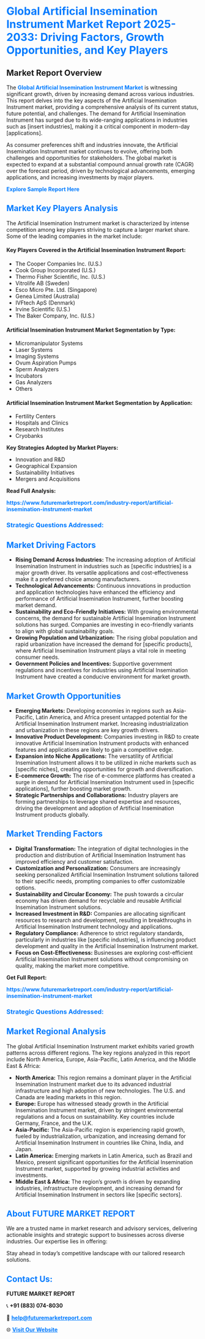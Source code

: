 <h1 style="color: #007BFF;">Global Artificial Insemination Instrument Market Report 2025-2033: Driving Factors, Growth Opportunities, and Key Players</h1>

<section id="overview">
<h2>Market Report Overview</h2>
<p>The <a href="https://www.futuremarketreport.com/industry-report/artificial-insemination-instrument-market" style="color: #007BFF; text-decoration: none;"><strong>Global Artificial Insemination Instrument Market</strong></a> is witnessing significant growth, driven by increasing demand across various industries. This report delves into the key aspects of the Artificial Insemination Instrument market, providing a comprehensive analysis of its current status, future potential, and challenges. The demand for Artificial Insemination Instrument has surged due to its wide-ranging applications in industries such as [insert industries], making it a critical component in modern-day [applications].</p>
<p>As consumer preferences shift and industries innovate, the Artificial Insemination Instrument market continues to evolve, offering both challenges and opportunities for stakeholders. The global market is expected to expand at a substantial compound annual growth rate (CAGR) over the forecast period, driven by technological advancements, emerging applications, and increasing investments by major players.</p>
</section>

<section id="overview">
<p><a href="https://www.futuremarketreport.com/request-sample/reportId=53874" style="color: #007BFF; text-decoration: none;"><strong>Explore Sample Report Here</strong></a></p>
</section>

<section id="key-players">
<h2 style="color: #007BFF;">Market Key Players Analysis</h2>
<p>The Artificial Insemination Instrument market is characterized by intense competition among key players striving to capture a larger market share. Some of the leading companies in the market include:</p>
<h4>Key Players Covered in the Artificial Insemination Instrument Report:</h4>
<ul><li>The Cooper Companies Inc. (U.S.)</li><li>Cook Group Incorporated (U.S.)</li><li>Thermo Fisher Scientific, Inc. (U.S.)</li><li>Vitrolife AB (Sweden)</li><li>Esco Micro Pte. Ltd. (Singapore)</li><li>Genea Limited (Australia)</li><li>IVFtech ApS (Denmark)</li><li>Irvine Scientific (U.S.)</li><li>The Baker Company, Inc. (U.S.)</li></ul>
<h4>Artificial Insemination Instrument Market Segmentation by Type:</h4>
<ul><li>Micromanipulator Systems</li><li>Laser Systems</li><li>Imaging Systems</li><li>Ovum Aspiration Pumps</li><li>Sperm Analyzers</li><li>Incubators</li><li>Gas Analyzers</li><li>Others</li></ul>

<h4>Artificial Insemination Instrument Market Segmentation by Application:</h4>
<ul><li>Fertility Centers</li><li>Hospitals and Clinics</li><li>Research Institutes</li><li>Cryobanks</li></ul>
<p><strong>Key Strategies Adopted by Market Players:</strong></p>
<ul>
<li>Innovation and R&D</li>
<li>Geographical Expansion</li>
<li>Sustainability Initiatives</li>
<li>Mergers and Acquisitions</li>
</ul>
</section>

<section>
<p><strong>Read Full Analysis: </strong></p><a href="https://www.futuremarketreport.com/industry-report/artificial-insemination-instrument-market" style="color: #007BFF; text-decoration: none;"><strong>https://www.futuremarketreport.com/industry-report/artificial-insemination-instrument-market</strong></a>
<h3 style="color: #007BFF;">Strategic Questions Addressed:</h3>
</section>

<section id="driving-factors">
<h2 style="color: #007BFF;">Market Driving Factors</h2>
<ul>
<li><strong>Rising Demand Across Industries:</strong> The increasing adoption of Artificial Insemination Instrument in industries such as [specific industries] is a major growth driver. Its versatile applications and cost-effectiveness make it a preferred choice among manufacturers.</li>
<li><strong>Technological Advancements:</strong> Continuous innovations in production and application technologies have enhanced the efficiency and performance of Artificial Insemination Instrument, further boosting market demand.</li>
<li><strong>Sustainability and Eco-Friendly Initiatives:</strong> With growing environmental concerns, the demand for sustainable Artificial Insemination Instrument solutions has surged. Companies are investing in eco-friendly variants to align with global sustainability goals.</li>
<li><strong>Growing Population and Urbanization:</strong> The rising global population and rapid urbanization have increased the demand for [specific products], where Artificial Insemination Instrument plays a vital role in meeting consumer needs.</li>
<li><strong>Government Policies and Incentives:</strong> Supportive government regulations and incentives for industries using Artificial Insemination Instrument have created a conducive environment for market growth.</li>
</ul>
</section>

<section id="growth-opportunities">
<h2 style="color: #007BFF;">Market Growth Opportunities</h2>
<ul>
<li><strong>Emerging Markets:</strong> Developing economies in regions such as Asia-Pacific, Latin America, and Africa present untapped potential for the Artificial Insemination Instrument market. Increasing industrialization and urbanization in these regions are key growth drivers.</li>
<li><strong>Innovative Product Development:</strong> Companies investing in R&D to create innovative Artificial Insemination Instrument products with enhanced features and applications are likely to gain a competitive edge.</li>
<li><strong>Expansion into Niche Applications:</strong> The versatility of Artificial Insemination Instrument allows it to be utilized in niche markets such as [specific niches], creating opportunities for growth and diversification.</li>
<li><strong>E-commerce Growth:</strong> The rise of e-commerce platforms has created a surge in demand for Artificial Insemination Instrument used in [specific applications], further boosting market growth.</li>
<li><strong>Strategic Partnerships and Collaborations:</strong> Industry players are forming partnerships to leverage shared expertise and resources, driving the development and adoption of Artificial Insemination Instrument products globally.</li>
</ul>
</section>

<section id="trending-factors">
<h2 style="color: #007BFF;">Market Trending Factors</h2>
<ul>
<li><strong>Digital Transformation:</strong> The integration of digital technologies in the production and distribution of Artificial Insemination Instrument has improved efficiency and customer satisfaction.</li>
<li><strong>Customization and Personalization:</strong> Consumers are increasingly seeking personalized Artificial Insemination Instrument solutions tailored to their specific needs, prompting companies to offer customizable options.</li>
<li><strong>Sustainability and Circular Economy:</strong> The push towards a circular economy has driven demand for recyclable and reusable Artificial Insemination Instrument solutions.</li>
<li><strong>Increased Investment in R&D:</strong> Companies are allocating significant resources to research and development, resulting in breakthroughs in Artificial Insemination Instrument technology and applications.</li>
<li><strong>Regulatory Compliance:</strong> Adherence to strict regulatory standards, particularly in industries like [specific industries], is influencing product development and quality in the Artificial Insemination Instrument market.</li>
<li><strong>Focus on Cost-Effectiveness:</strong> Businesses are exploring cost-efficient Artificial Insemination Instrument solutions without compromising on quality, making the market more competitive.</li>
</ul>
</section>

<section>
<p><strong>Get Full Report: </strong></p><a href="https://www.futuremarketreport.com/industry-report/artificial-insemination-instrument-market" style="color: #007BFF; text-decoration: none;"><strong>https://www.futuremarketreport.com/industry-report/artificial-insemination-instrument-market</strong></a>
<h3 style="color: #007BFF;">Strategic Questions Addressed:</h3>
</section>


<section id="regional-analysis">
<h2 style="color: #007BFF;">Market Regional Analysis</h2>
<p>The global Artificial Insemination Instrument market exhibits varied growth patterns across different regions. The key regions analyzed in this report include North America, Europe, Asia-Pacific, Latin America, and the Middle East & Africa:</p>
<ul>
<li><strong>North America:</strong> This region remains a dominant player in the Artificial Insemination Instrument market due to its advanced industrial infrastructure and high adoption of new technologies. The U.S. and Canada are leading markets in this region.</li>
<li><strong>Europe:</strong> Europe has witnessed steady growth in the Artificial Insemination Instrument market, driven by stringent environmental regulations and a focus on sustainability. Key countries include Germany, France, and the U.K.</li>
<li><strong>Asia-Pacific:</strong> The Asia-Pacific region is experiencing rapid growth, fueled by industrialization, urbanization, and increasing demand for Artificial Insemination Instrument in countries like China, India, and Japan.</li>
<li><strong>Latin America:</strong> Emerging markets in Latin America, such as Brazil and Mexico, present significant opportunities for the Artificial Insemination Instrument market, supported by growing industrial activities and investments.</li>
<li><strong>Middle East & Africa:</strong> The region’s growth is driven by expanding industries, infrastructure development, and increasing demand for Artificial Insemination Instrument in sectors like [specific sectors].</li>
</ul>
</section>

<footer>
<h2 style="color: #007BFF;">About FUTURE MARKET REPORT</h2>
<p>We are a trusted name in market research and advisory services, delivering actionable insights and strategic support to businesses across diverse industries. Our expertise lies in offering:</p>

<p>Stay ahead in today’s competitive landscape with our tailored research solutions.</p>

<h2 style="color: #007BFF;">Contact Us:</h2>
<p><strong>FUTURE MARKET REPORT</strong></p>
<p>📞 <strong>+91 (883) 074-8030</strong></p>
<p>📧 <strong><a href="mailto:help@futuremarketreport.com" style="color: #007BFF;">help@futuremarketreport.com</a></strong></p>
<p>🌐 <strong><a href="https://www.futuremarketreport.com/" style="color: #007BFF;">Visit Our Website</a></strong></p>
</footer>